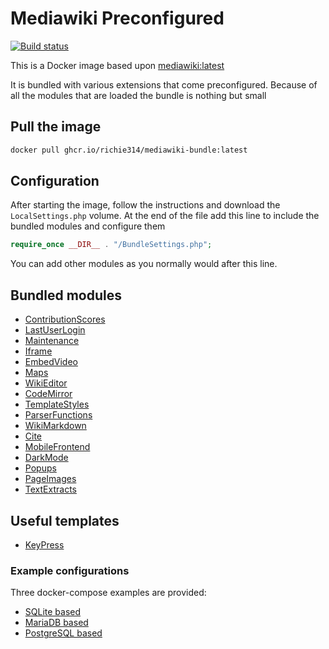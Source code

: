 # Mediawiki Preconfigured
[![Build status](https://github.com/Richie314/mediawiki-bundle/actions/workflows/docker-build.yml/badge.svg)](https://github.com/Richie314/mediawiki-bundle/actions/workflows/docker-build.yml)

This is a Docker image based upon [mediawiki:latest](https://hub.docker.com/_/mediawiki/)

It is bundled with various extensions that come preconfigured. Because of all the modules that are loaded the bundle is nothing but small

## Pull the image

```bash
docker pull ghcr.io/richie314/mediawiki-bundle:latest
```

## Configuration
After starting the image, follow the instructions and download the ```LocalSettings.php``` volume.
At the end of the file add this line to include the bundled modules and configure them

```php
require_once __DIR__ . "/BundleSettings.php";
```

You can add other modules as you normally would after this line.

## Bundled modules
- [ContributionScores](https://www.mediawiki.org/wiki/Extension:Contribution_Scores)
- [LastUserLogin](https://www.mediawiki.org/wiki/Extension:LastUserLogin)
- [Maintenance](https://www.mediawiki.org/wiki/Extension:Maintenance)
- [Iframe](https://www.mediawiki.org/wiki/Extension:Iframe)
- [EmbedVideo](https://github.com/StarCitizenWiki/mediawiki-extensions-EmbedVideo)
- [Maps](https://maps.extension.wiki/)
- [WikiEditor](https://www.mediawiki.org/wiki/Extension:WikiEditor)
- [CodeMirror](https://www.mediawiki.org/wiki/Extension:CodeMirror)
- [TemplateStyles](https://www.mediawiki.org/wiki/Extension:TemplateStyles)
- [ParserFunctions](https://www.mediawiki.org/wiki/Extension:ParserFunctions)
- [WikiMarkdown](https://github.com/kuenzign/WikiMarkdown/)
- [Cite](https://www.mediawiki.org/wiki/Extension:Cite)
- [MobileFrontend](https://www.mediawiki.org/wiki/Extension:MobileFrontend)
- [DarkMode](https://www.mediawiki.org/wiki/Extension:DarkMode)
- [Popups](https://www.mediawiki.org/wiki/Extension:Popups)
- [PageImages](https://www.mediawiki.org/wiki/Extension:PageImages)
- [TextExtracts](https://www.mediawiki.org/wiki/Extension:TextExtracts)

## Useful templates
- [KeyPress](https://en.wikipedia.org/wiki/Template:Key_press)

### Example configurations
Three docker-compose examples are provided:
- [SQLite based](./Examples/sqlite/)
- [MariaDB based](./Examples/mariadb/)
- [PostgreSQL based](./Examples/postgres/)